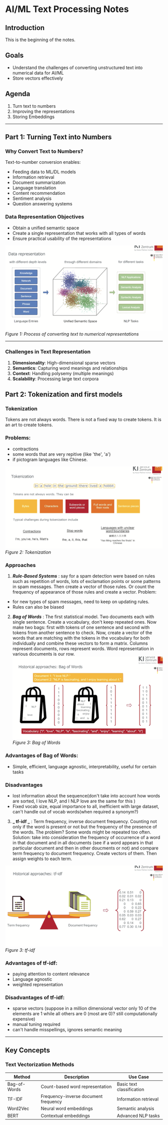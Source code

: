 # AI/ML Text Processing Notes

## Introduction

This is the beginning of the notes.

## Goals

- Understand the challenges of converting unstructured text into numerical data for AI/ML
- Store vectors effectively

## Agenda

1. Turn text to numbers
2. Improving the representations
3. Storing Embeddings

---

## Part 1: Turning Text into Numbers

### Why Convert Text to Numbers?

Text-to-number conversion enables:

- Feeding data to ML/DL models
- Information retrieval
- Document summarization
- Language translation
- Content recommendation
- Sentiment analysis
- Question answering systems

### Data Representation Objectives

- Obtain a unified semantic space
- Create a single representation that works with all types of words
- Ensure practical usability of the representations

![Text to Numbers Visualization](photo1.png)
_Figure 1: Process of converting text to numerical representations_

---

### Challenges in Text Representation

1. **Dimensionality**: High-dimensional sparse vectors
2. **Semantics**: Capturing word meanings and relationships
3. **Context**: Handling polysemy (multiple meanings)
4. **Scalability**: Processing large text corpora

## Part 2: Tokenization and first models

### Tokenization

Tokens are not always words. There is not a fixed way to create tokens. It is an art to create tokens.

### Problems:

- contractions
- some words that are very repitive (like 'the', 'a')
- if pictogram languages like Chinese.

![Tokenization](photo2.png)
_Figure 2: Tokenization_

### Approaches

1.  **_Rule-Based Systems_** : say for a spam detection were based on rules such as repetition of words, lots of exclamation points or some patterns in spam messages. Then create a vector of those rules. Or count the frequency of appearance of those rules and create a vector. Problem:

- for new types of spam messages, need to keep on updating rules.
- Rules can also be biased

2.  **_Bag of Words_** : The first statistical model. Two documents each with single sentence. Create a vocabulary, don't keep repeated ones. Now make two bags: first with tokens of one sentence and second with tokens from another sentence to check. Now, create a vector of the words that are matching with the tokens in the vocabulary for both individually and combine these vectors to form a matrix. Columns represent documents, rows represent words. Word representation in various documents is our row.
    ![Tokenization](photo3.png)
    _Figure 3: Bag of Words_

### Advantages of Bag of Words:

- Simple, efficient, language agnostic, interpretability, useful for certain tasks

### Disadvantages

- lost information about the sequence(don't take into account how words are sorted, I love NLP, and I NLP love are the same for this )
- Fixed vocab size, equal importance to all, inefficient with large dataset, can't handle out of vocab words(when required a synonym?)

3. **_ tf-idf _** : Term frequency, inverse document frequency. Counting not only if the word is present or not but the frequency of the presence of the words.
   The problem? Some words might be repeated too often. Solution: take into consideration the frequency of occurrence of a word in that document and in all documents (see if a word appears in that particular document and then in other doucments or not) and compare term frequency to document frequency. Create vectors of them. Then assign weights to each term.

![Tokenization](photo4.png)
_Figure 3: tf-idf_

### Advantages of tf-idf: 
- paying attention to content relevance
- Language agnostic
- weighted representation

### Disadvantages of tf-idf: 

- sparse vectors (suppose in a million dimensional vector only 10 of the elements are 1 while all others are 0 (most are 0)? still computationally expensive)
- manual tuning required
- can't handle misspellings, ignores semantic meaning




---

## Key Concepts

### Text Vectorization Methods

| Method       | Description                          | Use Case                  |
| ------------ | ------------------------------------ | ------------------------- |
| Bag-of-Words | Count-based word representation      | Basic text classification |
| TF-IDF       | Frequency-inverse document frequency | Information retrieval     |
| Word2Vec     | Neural word embeddings               | Semantic analysis         |
| BERT         | Contextual embeddings                | Advanced NLP tasks        |
